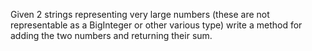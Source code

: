 Given 2 strings representing very large numbers (these are not representable as a BigInteger or other various type) write a method for adding the two numbers and returning their sum.